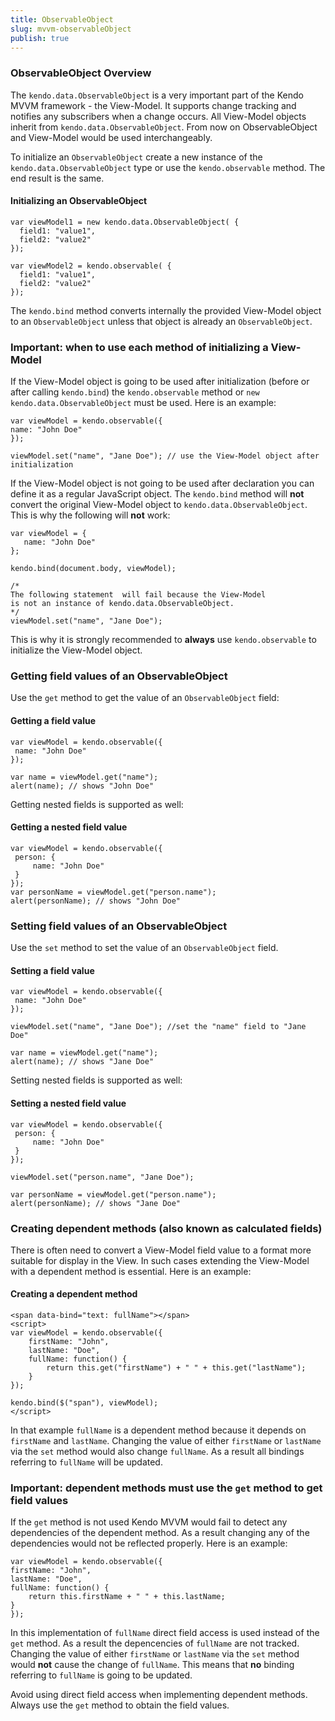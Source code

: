```yaml
---
title: ObservableObject
slug: mvvm-observableObject
publish: true
---
```


### ObservableObject Overview

The `kendo.data.ObservableObject` is a very important part of the Kendo MVVM framework - the View-Model.
It supports change tracking and notifies any subscribers when a change occurs.
All View-Model objects inherit from `kendo.data.ObservableObject`. From now on ObservableObject and View-Model would be used interchangeably.

To initialize an `ObservableObject` create a new instance of the `kendo.data.ObservableObject` type or use the `kendo.observable` method.
The end result is the same.

  

#### Initializing an ObservableObject
 
    var viewModel1 = new kendo.data.ObservableObject( {
      field1: "value1",
      field2: "value2"
    });
    
    var viewModel2 = kendo.observable( {
      field1: "value1",
      field2: "value2"
    });
         

The `kendo.bind` method converts internally the provided View-Model object to an&nbsp;`ObservableObject` unless that object is already an `ObservableObject`.

### Important: when to use each method of initializing a View-Model

If the View-Model object is going to be used after initialization (before or after calling `kendo.bind`) the `kendo.observable` method or `new kendo.data.ObservableObject` must be used. Here is an example:

 
    var viewModel = kendo.observable({
    name: "John Doe"
    });
    
    viewModel.set("name", "Jane Doe"); // use the View-Model object after initialization
     

If the View-Model object is not going to be used after declaration you can define it as a regular JavaScript object. The
`kendo.bind` method will **not** convert the original View-Model object to `kendo.data.ObservableObject`. This is why the following will **not** work:

 
    var viewModel = {
       name: "John Doe"
    };
    
    kendo.bind(document.body, viewModel);
    
    /* 
    The following statement  will fail because the View-Model
    is not an instance of kendo.data.ObservableObject.
    */
    viewModel.set("name", "Jane Doe"); 
     

This is why it is strongly recommended to **always** use `kendo.observable` to initialize the View-Model object.

### Getting field values of an ObservableObject

Use the&nbsp;`get`&nbsp;method to get the value of an `ObservableObject`&nbsp;field:
  

#### Getting a field value
 
    var viewModel = kendo.observable({
     name: "John Doe"
    });
    
    var name = viewModel.get("name");
    alert(name); // shows "John Doe"
      

Getting nested fields is supported as well:

  

#### Getting a nested field value
 
    var viewModel = kendo.observable({
     person: {
         name: "John Doe"
     }
    });
    var personName = viewModel.get("person.name");
    alert(personName); // shows "John Doe"
      

### Setting field values of an ObservableObject

Use the&nbsp;`set`&nbsp;method to set the value of an `ObservableObject` field.
  

#### Setting a field value
 
    var viewModel = kendo.observable({
     name: "John Doe"
    });
    
    viewModel.set("name", "Jane Doe"); //set the "name" field to "Jane Doe"
    
    var name = viewModel.get("name");
    alert(name); // shows "Jane Doe"
      

Setting nested fields is supported as well:

  

#### Setting a nested field value
 
    var viewModel = kendo.observable({
     person: {
         name: "John Doe"
     }
    });
    
    viewModel.set("person.name", "Jane Doe");
    
    var personName = viewModel.get("person.name");
    alert(personName); // shows "Jane Doe"
      

### Creating dependent methods (also known as calculated fields)

There is often need to convert a View-Model field value to a format more suitable for display in the View. In such cases extending the View-Model with a dependent method is essential. Here is an example:

  

#### Creating a dependent method
 
    <span data-bind="text: fullName"></span>
    <script>
    var viewModel = kendo.observable({
        firstName: "John",
        lastName: "Doe",
        fullName: function() {
            return this.get("firstName") + " " + this.get("lastName");
        }
    });
    
    kendo.bind($("span"), viewModel);
    </script>
       

In that example `fullName` is a dependent method because it depends on `firstName` and `lastName`.
Changing the value of either `firstName` or `lastName` via the `set` method would also change
`fullName`. As a result all bindings referring to `fullName` will be updated.

### Important: dependent methods must use the `get` method to get field values

If the `get` method is not used Kendo MVVM would fail to detect any dependencies of the dependent method.
As a result changing any of the dependencies would not be reflected properly. Here is an example:

  
    var viewModel = kendo.observable({
    firstName: "John",
    lastName: "Doe",
    fullName: function() {
        return this.firstName + " " + this.lastName;
    }
    });
      

In this implementation of `fullName` direct field access is used instead of the `get` method. As a result
the depencencies of `fullName` are not tracked. Changing the value of either `firstName`
or `lastName` via the `set` method would **not** cause the change of `fullName`.
This means that  **no** binding referring to `fullName` is going to be updated.

Avoid using direct field access when implementing dependent methods. Always use the `get` method to obtain the field values.